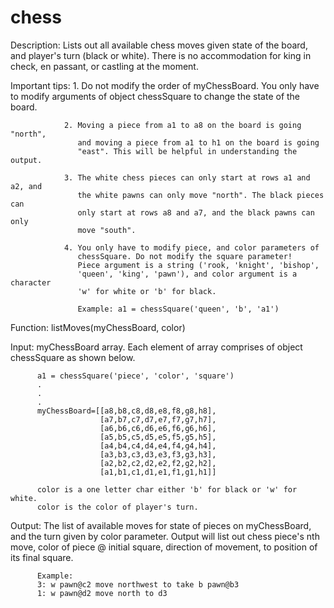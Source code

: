 # chess

Description: Lists out all available chess moves given state of the board,
and player's turn (black or white). There is no accommodation for king in check,
en passant, or castling at the moment.

Important tips: 1. Do not modify the order of myChessBoard. You only have to
                   modify arguments of object chessSquare to change the state of
                   the board.

                2. Moving a piece from a1 to a8 on the board is going "north",
                   and moving a piece from a1 to h1 on the board is going
                   "east". This will be helpful in understanding the output.

                3. The white chess pieces can only start at rows a1 and a2, and
                   the white pawns can only move "north". The black pieces can
                   only start at rows a8 and a7, and the black pawns can only
                   move "south".

                4. You only have to modify piece, and color parameters of
                   chessSquare. Do not modify the square parameter!
                   Piece argument is a string ('rook, 'knight', 'bishop',
                   'queen', 'king', 'pawn'), and color argument is a character
                   'w' for white or 'b' for black.

                   Example: a1 = chessSquare('queen', 'b', 'a1')

Function: listMoves(myChessBoard, color)

Input:    myChessBoard array. Each element of array comprises of object
          chessSquare as shown below.

          a1 = chessSquare('piece', 'color', 'square')
          .
          .
          .
          myChessBoard=[[a8,b8,c8,d8,e8,f8,g8,h8],
                        [a7,b7,c7,d7,e7,f7,g7,h7],
                        [a6,b6,c6,d6,e6,f6,g6,h6],
                        [a5,b5,c5,d5,e5,f5,g5,h5],
                        [a4,b4,c4,d4,e4,f4,g4,h4],
                        [a3,b3,c3,d3,e3,f3,g3,h3],
                        [a2,b2,c2,d2,e2,f2,g2,h2],
                        [a1,b1,c1,d1,e1,f1,g1,h1]]

          color is a one letter char either 'b' for black or 'w' for white.
          color is the color of player's turn.

Output:   The list of available moves for state of pieces on myChessBoard, and
          the turn given by color parameter. Output will list out chess piece's
          nth move, color of piece @ initial square, direction of movement, to
          position of its final square.

          Example:
          3: w pawn@c2 move northwest to take b pawn@b3
          1: w pawn@d2 move north to d3
